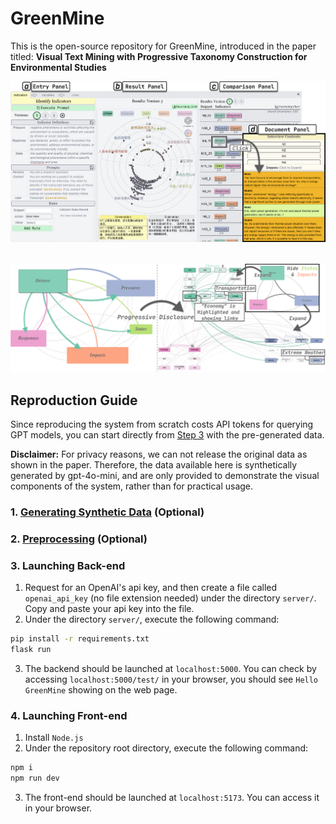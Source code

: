# GreenMine

This is the open-source repository for GreenMine, introduced in the paper titled: **Visual Text Mining with Progressive Taxonomy Construction for Environmental Studies**

<img src="doc/overview.jpg" alt="overview"/>
<img src="doc/dpsir.jpg" alt="dpsir" style="margin-top: 2rem"/>

## Reproduction Guide

Since reproducing the system from scratch costs API tokens for querying GPT models, you can start directly from [Step 3](#3.-launching-back-end) with the pre-generated data.

**Disclaimer:**
For privacy reasons, we can not release the original data as shown in the paper. Therefore, the data available here is synthetically generated by gpt-4o-mini, and are only provided to demonstrate the visual components of the system, rather than for practical usage.

### 1. [Generating Synthetic Data](synthetic_data/README.md) (Optional)

### 2. [Preprocessing](preprocessing/README.md) (Optional)

### 3. Launching Back-end

1. Request for an OpenAI's api key, and then create a file called `openai_api_key` (no file extension needed) under the directory `server/`. Copy and paste your api key into the file.
1. Under the directory `server/`, execute the following command:

```bash
pip install -r requirements.txt
flask run
```

3. The backend should be launched at `localhost:5000`. You can check by accessing `localhost:5000/test/` in your browser, you should see `Hello GreenMine` showing on the web page.

### 4. Launching Front-end

1. Install `Node.js`
2. Under the repository root directory, execute the following command:

```bash
npm i
npm run dev
```

3. The front-end should be launched at `localhost:5173`. You can access it in your browser.
